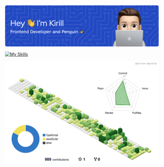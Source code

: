 ![Header](./assets/header-image.png)

[![My Skills](https://skillicons.dev/icons?i=js,ts,html,css,tailwind,styledcomponents,react,redux,nextjs,vercel,graphql,apollo,firebase,bash,git&perline=5)](https://skillicons.dev)

<!--
**kirillkurko/kirillkurko** is a ✨ _special_ ✨ repository because its `README.md` (this file) appears on your GitHub profile.

Here are some ideas to get you started:

- 🔭 I’m currently working on ...
- 🌱 I’m currently learning ...
- 👯 I’m looking to collaborate on ...
- 🤔 I’m looking for help with ...
- 💬 Ask me about ...
- 📫 How to reach me: ...
- 😄 Pronouns: ...
- ⚡ Fun fact: ...
-->

![Stats](./profile-3d-contrib/profile-green-animate.svg)
